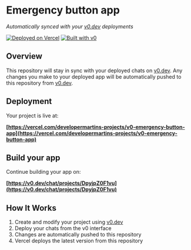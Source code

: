 # Emergency button app

*Automatically synced with your [v0.dev](https://v0.dev) deployments*

[![Deployed on Vercel](https://img.shields.io/badge/Deployed%20on-Vercel-black?style=for-the-badge&logo=vercel)](https://vercel.com/developermartins-projects/v0-emergency-button-app)
[![Built with v0](https://img.shields.io/badge/Built%20with-v0.dev-black?style=for-the-badge)](https://v0.dev/chat/projects/DpyjpZ0F1vu)

## Overview

This repository will stay in sync with your deployed chats on [v0.dev](https://v0.dev).
Any changes you make to your deployed app will be automatically pushed to this repository from [v0.dev](https://v0.dev).

## Deployment

Your project is live at:

**[https://vercel.com/developermartins-projects/v0-emergency-button-app](https://vercel.com/developermartins-projects/v0-emergency-button-app)**

## Build your app

Continue building your app on:

**[https://v0.dev/chat/projects/DpyjpZ0F1vu](https://v0.dev/chat/projects/DpyjpZ0F1vu)**

## How It Works

1. Create and modify your project using [v0.dev](https://v0.dev)
2. Deploy your chats from the v0 interface
3. Changes are automatically pushed to this repository
4. Vercel deploys the latest version from this repository